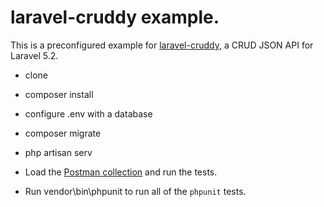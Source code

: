# laravel-cruddy example.
This is a preconfigured example for [laravel-cruddy](https://github.com/Askedio/laravel-Cruddy), a CRUD JSON API for Laravel 5.2.


* clone
* composer install
* configure .env with a database
* composer migrate
* php artisan serv


* Load the [Postman collection](https://www.getpostman.com/collections/f67615f76d74506553d6) and run the tests.
* Run vendor\bin\phpunit to run all of the `phpunit` tests.


